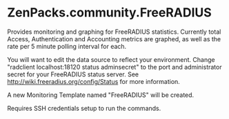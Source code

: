 ZenPacks.community.FreeRADIUS
=============================

Provides monitoring and graphing for FreeRADIUS statistics. Currently total Access, Authentication and Accounting metrics are graphed, as well as the rate per 5 minute polling interval for each.

You will want to edit the data source to reflect your environment. Change "radclient localhost:18120 status adminsecret" to the port and administrator secret for your FreeRADIUS status server. See http://wiki.freeradius.org/config/Status for more information.

A new Monitoring Template named "FreeRADIUS" will be created.

Requires SSH credentials setup to run the commands.